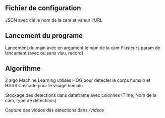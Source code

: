 <H2> Fichier de configuration </H2> 

JSON avec clé le nom de la cam et valeur l'URL

<H2> Lancement du programe </H2> 
Lancement du main avec en argument le nom de la cam
Plusieurs param de lancement  (avec ou sans visu, record)

<H2> Algorithme </H2> 
2 algo Machine Learning utilisés HOG pour détecter le corps humain et HAAS Cascade pour le visage humain

Stockage des detections dans dataframe avec colonnes (Time, Nom de la cam, type de détections)

Capture des vidéos dès detections dans <i>/videos </i>